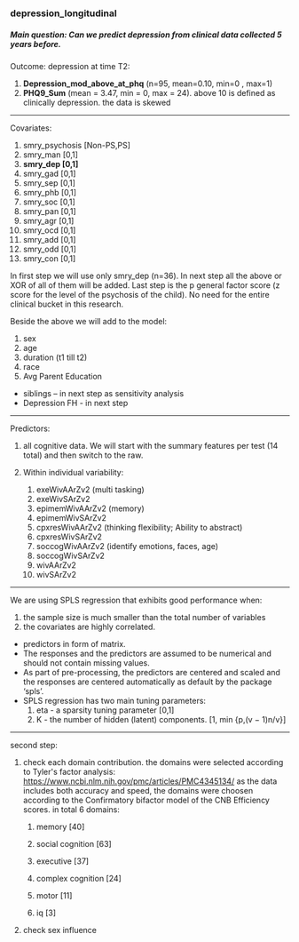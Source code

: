### depression_longitudinal

##### Main question: Can we predict depression from clinical data collected 5 years before. 

Outcome: depression at time T2:

1. **Depression_mod_above_at_phq** (n=95, mean=0.10, min=0 ,  max=1)    
2. **PHQ9_Sum** (mean = 3.47, min = 0, max = 24). 
above 10 is defined as clinically depression. the data is skewed 
 
---

Covariates:

1.	smry_psychosis [Non-PS,PS]
2.	smry_man [0,1]                 
3.	**smry_dep [0,1]**                
4.	smry_gad [0,1]                  
5.	smry_sep [0,1]                   
6.	smry_phb [0,1]                  
7.	smry_soc [0,1]                   
8.	smry_pan [0,1]                  
9.	smry_agr [0,1]                   
10.	smry_ocd [0,1]                  
11.	smry_add [0,1]  
12.	smry_odd [0,1]  
13.	smry_con [0,1]  

In first step we will use only smry_dep (n=36).
In next step all the above or XOR of all of them will be added. 
Last step is the p general factor score (z score for the level of the psychosis of the child). 
No need for the entire clinical bucket in this research.  

Beside the above we will add to the model: 

1. sex
2. age
3. duration (t1 till t2)
3. race
4. Avg Parent Education

* siblings – in next step as sensitivity analysis
* Depression FH - in next step           

---

Predictors: 

1. all cognitive data. We will start with the summary features per test (14 total) and then switch to the raw. 

2. Within individual variability:
    1. exeWivAArZv2     (multi tasking)
    2. exeWivSArZv2   
    3. epimemWivAArZv2  (memory)        
    4. epimemWivSArZv2          
    5. cpxresWivAArZv2  (thinking flexibility; Ability to abstract)   
    6. cpxresWivSArZv2              
    7. soccogWivAArZv2  (identify emotions, faces, age)    
    8. soccogWivSArZv2             
    9. wivAArZv2           
    10. wivSArZv2

---
We are using SPLS regression that exhibits good performance when:
1. the sample size is much smaller than the total number of variables
2. the covariates are highly correlated. 

* predictors in form of matrix. 
* The responses and the predictors are assumed to be numerical and should not contain missing values.
* As part of pre-processing, the predictors are centered and scaled and the responses are centered
automatically as default by the package ‘spls’.
* SPLS regression has two main tuning parameters:
  1. eta - a sparsity tuning parameter [0,1]
  2. K - the number of hidden (latent) components. [1, min {p,(v − 1)n/v}]


 
---
second step:

1. check each domain contribution. 
the domains were selected according to Tyler's factor analysis:
https://www.ncbi.nlm.nih.gov/pmc/articles/PMC4345134/
as the data includes both accuracy and speed, the domains were choosen according to the Confirmatory bifactor model of the CNB Efficiency scores.
in total 6 domains:
    1. memory [40]  
    2. social cognition [63]
    3. executive [37]
    4. complex cognition [24]

    5. motor [11]
    6. iq [3]

2. check sex influence  
 
 


